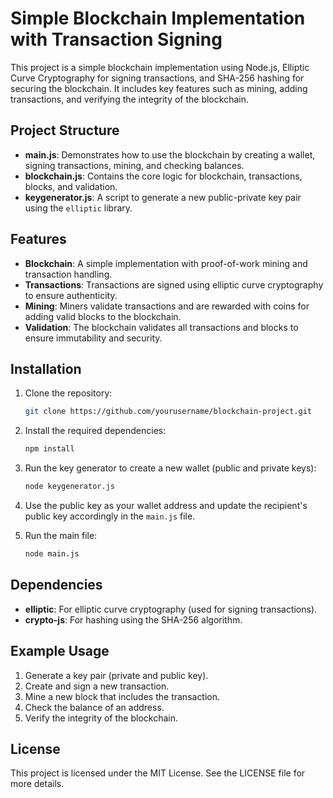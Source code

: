 # Simple Blockchain Implementation with Transaction Signing

This project is a simple blockchain implementation using Node.js, Elliptic Curve Cryptography for signing transactions, and SHA-256 hashing for securing the blockchain. It includes key features such as mining, adding transactions, and verifying the integrity of the blockchain.

## Project Structure

- **main.js**: Demonstrates how to use the blockchain by creating a wallet, signing transactions, mining, and checking balances.
- **blockchain.js**: Contains the core logic for blockchain, transactions, blocks, and validation.
- **keygenerator.js**: A script to generate a new public-private key pair using the `elliptic` library.

## Features

- **Blockchain**: A simple implementation with proof-of-work mining and transaction handling.
- **Transactions**: Transactions are signed using elliptic curve cryptography to ensure authenticity.
- **Mining**: Miners validate transactions and are rewarded with coins for adding valid blocks to the blockchain.
- **Validation**: The blockchain validates all transactions and blocks to ensure immutability and security.

## Installation

1. Clone the repository:
    ```bash
    git clone https://github.com/yourusername/blockchain-project.git
    ```

2. Install the required dependencies:
    ```bash
    npm install
    ```

3. Run the key generator to create a new wallet (public and private keys):
    ```bash
    node keygenerator.js
    ```

4. Use the public key as your wallet address and update the recipient's public key accordingly in the `main.js` file.

5. Run the main file:
    ```bash
    node main.js
    ```

## Dependencies

- **elliptic**: For elliptic curve cryptography (used for signing transactions).
- **crypto-js**: For hashing using the SHA-256 algorithm.

## Example Usage

1. Generate a key pair (private and public key).
2. Create and sign a new transaction.
3. Mine a new block that includes the transaction.
4. Check the balance of an address.
5. Verify the integrity of the blockchain.

## License

This project is licensed under the MIT License. See the LICENSE file for more details.
